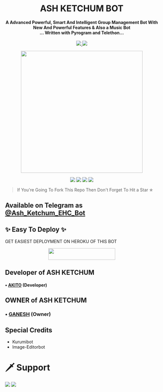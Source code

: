 <h1 align="center"><b>ASH KETCHUM BOT</b></h1>

<h4 align="center">A Advanced Powerful, Smart And Intelligent Group Management Bot With New And Powerful Features & Also a Music Bot<br> ... Written with Pyrogram and Telethon...</h4>
<p align='center'>
  <a href="https://www.python.org/" alt="made-with-python"> <img src="https://img.shields.io/badge/Made%20with-Python-1f425f.svg?style=flat-square&logo=python&color=blue" /> </a>
  <a href="https://github.com/W2HGalaxy-OP/SuzieRoBot/graphs/commit-activity" alt="Maintenance"> <img src="https://img.shields.io/badge/Maintained%3F-yes-green.svg?style=flat-square" /> </a>
</p>

<p align="center"><a href="https://t.me/Ash_Ketchum_EHC_Bot"><img src="http://telegra.ph/file/d4711a45a433772aa141f.jpg" width="400"></a></p>

<p align="center">
    <a href="https://github.com/Ctzfamily/VegetaRobot"> <img src="https://img.shields.io/github/repo-size/Ctzfamily/VegetaRobot?color=red&logo=github&logoColor=green&style=for-the-badge" /></a>
    <a href="https://github.com/Ctzfamily/VegetaRobot/commits/prince"> <img src="https://img.shields.io/github/last-commit/Ctzfamily/VegetaRobot?color=brown&logo=github&logoColor=green&style=for-the-badge" /></a>
    <a href="https://github.com/Ctzfamily/Ctzfamily/issues"> <img src="https://img.shields.io/github/issues/Ctzfamily/VegetaRobot?color=blueviolet&logo=github&logoColor=green&style=for-the-badge" /></a>
    <a href="https://pypi.org/project/Telethon/"> <img src="https://img.shields.io/pypi/v/telethon?color=yellow&label=telethon&logo=python&logoColor=green&style=for-the-badge" /></a>
</p>

> If You're Going To Fork This Repo Then Don't Forget To Hit a Star ✯
## Available on Telegram as [@Ash_Ketchum_EHC_Bot](https://t.me/Ash_Ketchum_EHC_Bot)

## ✨ Easy To Deploy ✨
GET EASIEST DEPLOYMENT ON HEROKU OF THIS BOT

<p align="center"><a href="https://heroku.com/deploy?template=https://github.com/Ctzfamily/VegetaRobot"> <img src="https://img.shields.io/badge/Deploy%20To%20Heroku-black?style=for-the-badge&logo=heroku" width="220" height="38.45"/></a></p>

## Developer of ASH KETCHUM

#### • [AKITO](https://t.me/AKITOXIC) (Developer) 

## OWNER of ASH KETCHUM

### • [GANESH](https://t.me/ELITE_GANESH) (Owner) 


## Special Credits

- Kurumibot
- Image-Editorbot


# 🗡️ Support
<a href="https://t.me/E_H_Club"><img src="https://img.shields.io/badge/Support 🎉-Telegram%20Group-blue.svg?logo=telegram"></a>
<a href="https://t.me/Ash_Ketchum_EHC"><img src="https://img.shields.io/badge/Updates 💥-Telegram%20Group-blue.svg?logo=telegram"></a>

